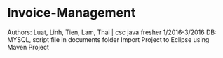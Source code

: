 # Invoice-Management
Authors: Luat, Linh, Tien, Lam, Thai | csc java fresher 1/2016-3/2016
DB: MYSQL, script file in documents folder
Import Project to Eclipse using Maven Project
